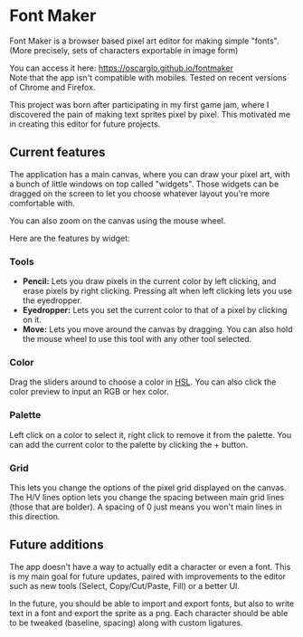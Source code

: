 # Font Maker

Font Maker is a browser based pixel art editor for making simple "fonts".
(More precisely, sets of characters exportable in image form)

You can access it here: https://oscarglo.github.io/fontmaker \
Note that the app isn't compatible with mobiles. Tested on recent versions of Chrome and
Firefox.

This project was born after participating in my first game jam, where I discovered the pain
of making text sprites pixel by pixel. This motivated me in creating this editor for
future projects.

## Current features

The application has a main canvas, where you can draw your pixel art, with a bunch of
little windows on top called "widgets". Those widgets can be dragged on the screen to
let you choose whatever layout you're more comfortable with.

You can also zoom on the canvas using the mouse wheel.

Here are the features by widget:

### Tools

- **Pencil:** Lets you draw pixels in the current color by left clicking, and erase pixels
by right clicking. Pressing alt when left clicking lets you use the eyedropper.
- **Eyedropper:** Lets you set the current color to that of a pixel by clicking on it.
- **Move:** Lets you move around the canvas by dragging. You can also hold the mouse wheel
to use this tool with any other tool selected.

### Color

Drag the sliders around to choose a color in [HSL](https://en.wikipedia.org/wiki/HSL_and_HSV).
You can also click the color preview to input an RGB or hex color.

### Palette

Left click on a color to select it, right click to remove it from the palette. You can add
the current color to the palette by clicking the + button.

### Grid

This lets you change the options of the pixel grid displayed on the canvas. The H/V lines
option lets you change the spacing between main grid lines (those that are bolder). A
spacing of 0 just means you won't main lines in this direction.

## Future additions

The app doesn't have a way to actually edit a character or even a font. This is my main goal
for future updates, paired with improvements to the editor such as new tools (Select,
Copy/Cut/Paste, Fill) or a better UI.

In the future, you should be able to import and export fonts, but also to write text in a
font and export the sprite as a png. Each character should be able to be tweaked (baseline,
spacing) along with custom ligatures.